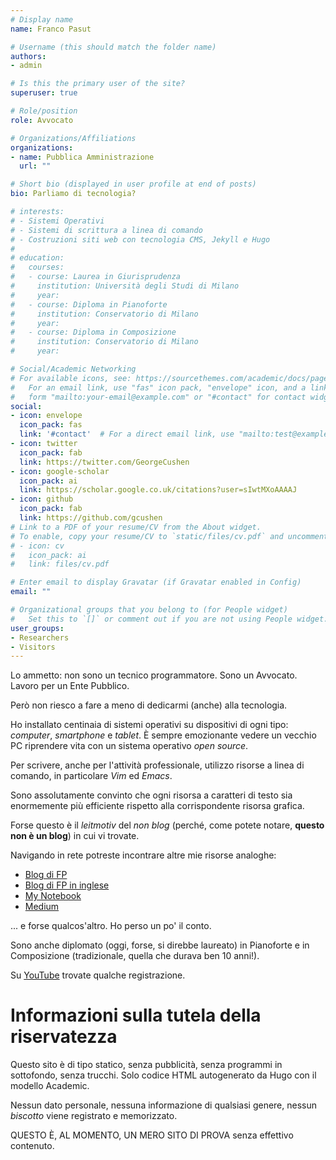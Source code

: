 ```yaml
---
# Display name
name: Franco Pasut

# Username (this should match the folder name)
authors:
- admin

# Is this the primary user of the site?
superuser: true

# Role/position
role: Avvocato

# Organizations/Affiliations
organizations:
- name: Pubblica Amministrazione
  url: ""

# Short bio (displayed in user profile at end of posts)
bio: Parliamo di tecnologia?

# interests:
# - Sistemi Operativi
# - Sistemi di scrittura a linea di comando
# - Costruzioni siti web con tecnologia CMS, Jekyll e Hugo
# 
# education:
#   courses:
#   - course: Laurea in Giurisprudenza
#     institution: Università degli Studi di Milano
#     year: 
#   - course: Diploma in Pianoforte
#     institution: Conservatorio di Milano
#     year: 
#   - course: Diploma in Composizione 
#     institution: Conservatorio di Milano
#     year: 

# Social/Academic Networking
# For available icons, see: https://sourcethemes.com/academic/docs/page-builder/#icons
#   For an email link, use "fas" icon pack, "envelope" icon, and a link in the
#   form "mailto:your-email@example.com" or "#contact" for contact widget.
social:
- icon: envelope
  icon_pack: fas
  link: '#contact'  # For a direct email link, use "mailto:test@example.org".
- icon: twitter
  icon_pack: fab
  link: https://twitter.com/GeorgeCushen
- icon: google-scholar
  icon_pack: ai
  link: https://scholar.google.co.uk/citations?user=sIwtMXoAAAAJ
- icon: github
  icon_pack: fab
  link: https://github.com/gcushen
# Link to a PDF of your resume/CV from the About widget.
# To enable, copy your resume/CV to `static/files/cv.pdf` and uncomment the lines below.
# - icon: cv
#   icon_pack: ai
#   link: files/cv.pdf

# Enter email to display Gravatar (if Gravatar enabled in Config)
email: ""

# Organizational groups that you belong to (for People widget)
#   Set this to `[]` or comment out if you are not using People widget.
user_groups:
- Researchers
- Visitors
---
```


Lo ammetto: non sono un tecnico programmatore. Sono un Avvocato. Lavoro per un Ente Pubblico.

Però non riesco a fare a meno di dedicarmi (anche) alla tecnologia. 

Ho  installato centinaia di sistemi operativi su dispositivi di ogni tipo: _computer_, _smartphone_ e _tablet_. È sempre emozionante vedere un vecchio PC riprendere vita con un sistema operativo _open source_. 

Per scrivere, anche per l'attività professionale, utilizzo risorse a linea di comando, in particolare _Vim_ ed _Emacs_. 

Sono assolutamente convinto che ogni risorsa a caratteri di testo sia enormemente più efficiente rispetto alla corrispondente risorsa grafica.

Forse questo è il _leitmotiv_ del _non blog_ (perché, come potete notare, **questo non è un blog**) in cui vi trovate.

Navigando in rete potreste incontrare altre mie risorse analoghe:
- [Blog di FP](https://francopasut.blogspot.com/)
- [Blog di FP in inglese](https://medium.com/@FrancoPasut)
- [My Notebook](https://medium.com/@FrancoPasut)
- [Medium](https://medium.com/@FrancoPasut)

... e forse qualcos'altro. Ho perso un po' il conto.

Sono anche diplomato (oggi, forse, si direbbe laureato) in Pianoforte e in Composizione (tradizionale, quella che durava ben 10 anni!).

Su [YouTube](https://www.youtube.com/channel/UCQatUUJTIhFNKr1dMYx1N7Q) trovate qualche registrazione.

# Informazioni sulla tutela della riservatezza

Questo sito è di tipo statico, senza pubblicità, senza programmi in sottofondo, senza trucchi. Solo codice HTML autogenerato da Hugo con il modello Academic.

Nessun dato personale, nessuna informazione di qualsiasi genere, nessun _biscotto_ viene registrato e memorizzato.

QUESTO È, AL MOMENTO, UN MERO SITO DI PROVA senza effettivo contenuto.


